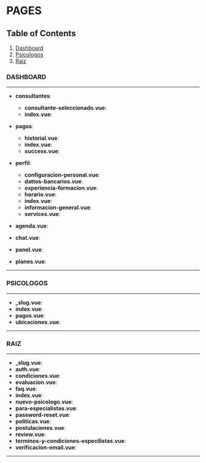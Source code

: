 # PAGES

## Table of Contents

1. [Dashboard](#dashboard)
2. [Psicologos](#psicologos)
3. [Raíz](#raiz)

### DASHBOARD

---

-   **consultantes**:

    -   **consultante-seleccionado.vue**:
    -   **index.vue**:

-   **pagos**:

    -   **historial.vue**:
    -   **index.vue**:
    -   **success.vue**:

-   **perfil**:

    -   **configuracion-personal.vue**:
    -   **dattos-bancarios.vue**:
    -   **experiencia-formacion.vue**:
    -   **horario.vue**:
    -   **index.vue**:
    -   **informacion-general.vue**:
    -   **services.vue**:

-   **agenda.vue**:
-   **chat.vue**:
-   **panel.vue**:
-   **planes.vue**:

---

### PSICOLOGOS

---

-   **\_slug.vue**:
-   **index.vue**:
-   **pagos.vue**:
-   **ubicaciones.vue**:

---

### RAIZ

---

-   **\_slug.vue**:
-   **auth.vue**:
-   **condiciones.vue**:
-   **evaluacion.vue**:
-   **faq.vue**:
-   **index.vue**:
-   **nuevo-psicologo.vue**:
-   **para-especialistas.vue**:
-   **password-reset.vue**:
-   **politicas.vue**:
-   **postulaciones.vue**:
-   **review.vue**:
-   **terminos-y-condiciones-especilistas.vue**:
-   **verificacion-email.vue**:

---
